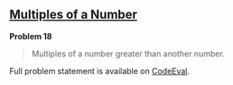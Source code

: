 [Multiples of a Number][ce]
---------------------------

**Problem 18**

> Multiples of a number greater than another number.

Full problem statement is available on [CodeEval][ce].

[ce]: https://www.codeeval.com/browse/18/
      "View problem statement on CodeEval"
